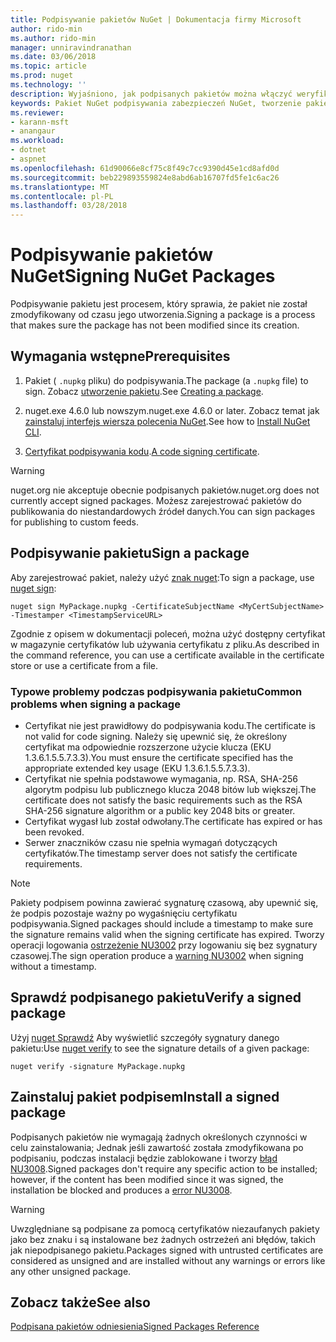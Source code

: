 ```yaml
---
title: Podpisywanie pakietów NuGet | Dokumentacja firmy Microsoft
author: rido-min
ms.author: rido-min
manager: unniravindranathan
ms.date: 03/06/2018
ms.topic: article
ms.prod: nuget
ms.technology: ''
description: Wyjaśniono, jak podpisanych pakietów można włączyć weryfikację zawartości integralności.
keywords: Pakiet NuGet podpisywania zabezpieczeń NuGet, tworzenie pakietów podpisem
ms.reviewer:
- karann-msft
- anangaur
ms.workload:
- dotnet
- aspnet
ms.openlocfilehash: 61d90066e8cf75c8f49c7cc9390d45e1cd8afd0d
ms.sourcegitcommit: beb229893559824e8abd6ab16707fd5fe1c6ac26
ms.translationtype: MT
ms.contentlocale: pl-PL
ms.lasthandoff: 03/28/2018
---
```

# <a name="signing-nuget-packages"></a><span data-ttu-id="07739-104">Podpisywanie pakietów NuGet</span><span class="sxs-lookup"><span data-stu-id="07739-104">Signing NuGet Packages</span></span>

<span data-ttu-id="07739-105">Podpisywanie pakietu jest procesem, który sprawia, że pakiet nie został zmodyfikowany od czasu jego utworzenia.</span><span class="sxs-lookup"><span data-stu-id="07739-105">Signing a package is a process that makes sure the package has not been modified since its creation.</span></span>

## <a name="prerequisites"></a><span data-ttu-id="07739-106">Wymagania wstępne</span><span class="sxs-lookup"><span data-stu-id="07739-106">Prerequisites</span></span>

1. <span data-ttu-id="07739-107">Pakiet ( `.nupkg` pliku) do podpisywania.</span><span class="sxs-lookup"><span data-stu-id="07739-107">The package (a `.nupkg` file) to sign.</span></span> <span data-ttu-id="07739-108">Zobacz [utworzenie pakietu](creating-a-package.md).</span><span class="sxs-lookup"><span data-stu-id="07739-108">See [Creating a package](creating-a-package.md).</span></span>

1. <span data-ttu-id="07739-109">nuget.exe 4.6.0 lub nowszym.</span><span class="sxs-lookup"><span data-stu-id="07739-109">nuget.exe 4.6.0 or later.</span></span> <span data-ttu-id="07739-110">Zobacz temat jak [zainstaluj interfejs wiersza polecenia NuGet](../install-nuget-client-tools.md#nugetexe-cli).</span><span class="sxs-lookup"><span data-stu-id="07739-110">See how to [Install NuGet CLI](../install-nuget-client-tools.md#nugetexe-cli).</span></span>

1. <span data-ttu-id="07739-111">[Certyfikat podpisywania kodu](../reference/signed-packages-reference.md#get-a-code-signing-certificate).</span><span class="sxs-lookup"><span data-stu-id="07739-111">[A code signing certificate](../reference/signed-packages-reference.md#get-a-code-signing-certificate).</span></span>

> [!Warning]
> <span data-ttu-id="07739-112">nuget.org nie akceptuje obecnie podpisanych pakietów.</span><span class="sxs-lookup"><span data-stu-id="07739-112">nuget.org does not currently accept signed packages.</span></span> <span data-ttu-id="07739-113">Możesz zarejestrować pakietów do publikowania do niestandardowych źródeł danych.</span><span class="sxs-lookup"><span data-stu-id="07739-113">You can sign packages for publishing to custom feeds.</span></span>

## <a name="sign-a-package"></a><span data-ttu-id="07739-114">Podpisywanie pakietu</span><span class="sxs-lookup"><span data-stu-id="07739-114">Sign a package</span></span>

<span data-ttu-id="07739-115">Aby zarejestrować pakiet, należy użyć [znak nuget](../tools/cli-ref-sign.md):</span><span class="sxs-lookup"><span data-stu-id="07739-115">To sign a package, use [nuget sign](../tools/cli-ref-sign.md):</span></span>

```cli
nuget sign MyPackage.nupkg -CertificateSubjectName <MyCertSubjectName> -Timestamper <TimestampServiceURL>
```

<span data-ttu-id="07739-116">Zgodnie z opisem w dokumentacji poleceń, można użyć dostępny certyfikat w magazynie certyfikatów lub używania certyfikatu z pliku.</span><span class="sxs-lookup"><span data-stu-id="07739-116">As described in the command reference, you can use a certificate available in the certificate store or use a certificate from a file.</span></span>

### <a name="common-problems-when-signing-a-package"></a><span data-ttu-id="07739-117">Typowe problemy podczas podpisywania pakietu</span><span class="sxs-lookup"><span data-stu-id="07739-117">Common problems when signing a package</span></span>

- <span data-ttu-id="07739-118">Certyfikat nie jest prawidłowy do podpisywania kodu.</span><span class="sxs-lookup"><span data-stu-id="07739-118">The certificate is not valid for code signing.</span></span> <span data-ttu-id="07739-119">Należy się upewnić się, że określony certyfikat ma odpowiednie rozszerzone użycie klucza (EKU 1.3.6.1.5.5.7.3.3).</span><span class="sxs-lookup"><span data-stu-id="07739-119">You must ensure the certificate specified has the appropriate extended key usage (EKU 1.3.6.1.5.5.7.3.3).</span></span>
- <span data-ttu-id="07739-120">Certyfikat nie spełnia podstawowe wymagania, np. RSA, SHA-256 algorytm podpisu lub publicznego klucza 2048 bitów lub większej.</span><span class="sxs-lookup"><span data-stu-id="07739-120">The certificate does not satisfy the basic requirements such as the RSA SHA-256 signature algorithm or a public key 2048 bits or greater.</span></span>
- <span data-ttu-id="07739-121">Certyfikat wygasł lub został odwołany.</span><span class="sxs-lookup"><span data-stu-id="07739-121">The certificate has expired or has been revoked.</span></span>
- <span data-ttu-id="07739-122">Serwer znaczników czasu nie spełnia wymagań dotyczących certyfikatów.</span><span class="sxs-lookup"><span data-stu-id="07739-122">The timestamp server does not satisfy the certificate requirements.</span></span>

> [!Note]
> <span data-ttu-id="07739-123">Pakiety podpisem powinna zawierać sygnaturę czasową, aby upewnić się, że podpis pozostaje ważny po wygaśnięciu certyfikatu podpisywania.</span><span class="sxs-lookup"><span data-stu-id="07739-123">Signed packages should include a timestamp to make sure the signature remains valid when the signing certificate has expired.</span></span> <span data-ttu-id="07739-124">Tworzy operacji logowania [ostrzeżenie NU3002](../reference/Errors-and-Warnings.md#nu3002) przy logowaniu się bez sygnatury czasowej.</span><span class="sxs-lookup"><span data-stu-id="07739-124">The sign operation produce a [warning NU3002](../reference/Errors-and-Warnings.md#nu3002) when signing without a timestamp.</span></span>

## <a name="verify-a-signed-package"></a><span data-ttu-id="07739-125">Sprawdź podpisanego pakietu</span><span class="sxs-lookup"><span data-stu-id="07739-125">Verify a signed package</span></span>

<span data-ttu-id="07739-126">Użyj [nuget Sprawdź](../tools/cli-ref-verify.md) Aby wyświetlić szczegóły sygnatury danego pakietu:</span><span class="sxs-lookup"><span data-stu-id="07739-126">Use [nuget verify](../tools/cli-ref-verify.md) to see the signature details of a given package:</span></span>

```cli
nuget verify -signature MyPackage.nupkg
```

## <a name="install-a-signed-package"></a><span data-ttu-id="07739-127">Zainstaluj pakiet podpisem</span><span class="sxs-lookup"><span data-stu-id="07739-127">Install a signed package</span></span>

<span data-ttu-id="07739-128">Podpisanych pakietów nie wymagają żadnych określonych czynności w celu zainstalowania; Jednak jeśli zawartość została zmodyfikowana po podpisaniu, podczas instalacji będzie zablokowane i tworzy [błąd NU3008](../reference/Errors-and-Warnings.md#nu3008).</span><span class="sxs-lookup"><span data-stu-id="07739-128">Signed packages don't require any specific action to be installed; however, if the content has been modified since it was signed, the installation be blocked and produces a [error NU3008](../reference/Errors-and-Warnings.md#nu3008).</span></span>

> [!Warning]
> <span data-ttu-id="07739-129">Uwzględniane są podpisane za pomocą certyfikatów niezaufanych pakiety jako bez znaku i są instalowane bez żadnych ostrzeżeń ani błędów, takich jak niepodpisanego pakietu.</span><span class="sxs-lookup"><span data-stu-id="07739-129">Packages signed with untrusted certificates are considered as unsigned and are installed without any warnings or errors like any other unsigned package.</span></span>

## <a name="see-also"></a><span data-ttu-id="07739-130">Zobacz także</span><span class="sxs-lookup"><span data-stu-id="07739-130">See also</span></span>

[<span data-ttu-id="07739-131">Podpisana pakietów odniesienia</span><span class="sxs-lookup"><span data-stu-id="07739-131">Signed Packages Reference</span></span>](../reference/Signed-Packages-Reference.md)
